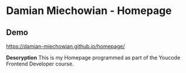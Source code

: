 # Damian Miechowian - Homepage

## Demo
https://damian-miechowian.github.io/homepage/

**Descryption**
This is my Homepage programmed as part of the Youcode Frontend Developer course.
